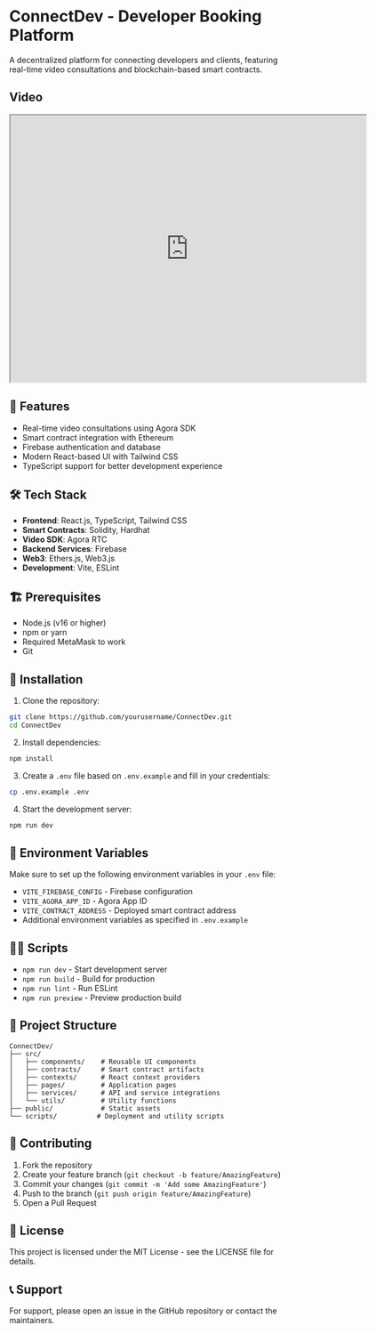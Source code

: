 # ConnectDev - Developer Booking Platform

A decentralized platform for connecting developers and clients, featuring real-time video consultations and blockchain-based smart contracts.

## Video

<iframe src="https://drive.google.com/file/d/1X27J-423wSwTopN-Aq53lI3ZC6M1BEcX/preview" width="640" height="480" allow="autoplay"></iframe>

## 🚀 Features

- Real-time video consultations using Agora SDK
- Smart contract integration with Ethereum
- Firebase authentication and database
- Modern React-based UI with Tailwind CSS
- TypeScript support for better development experience

## 🛠️ Tech Stack

- **Frontend**: React.js, TypeScript, Tailwind CSS
- **Smart Contracts**: Solidity, Hardhat
- **Video SDK**: Agora RTC
- **Backend Services**: Firebase
- **Web3**: Ethers.js, Web3.js
- **Development**: Vite, ESLint

## 🏗️ Prerequisites

- Node.js (v16 or higher)
- npm or yarn
- Required MetaMask to work
- Git

## 🔧 Installation

1. Clone the repository:
```bash
git clone https://github.com/yourusername/ConnectDev.git
cd ConnectDev
```

2. Install dependencies:
```bash
npm install
```

3. Create a `.env` file based on `.env.example` and fill in your credentials:
```bash
cp .env.example .env
```

4. Start the development server:
```bash
npm run dev
```

## 📝 Environment Variables

Make sure to set up the following environment variables in your `.env` file:
- `VITE_FIREBASE_CONFIG` - Firebase configuration
- `VITE_AGORA_APP_ID` - Agora App ID
- `VITE_CONTRACT_ADDRESS` - Deployed smart contract address
- Additional environment variables as specified in `.env.example`

## 🏃‍♂️ Scripts

- `npm run dev` - Start development server
- `npm run build` - Build for production
- `npm run lint` - Run ESLint
- `npm run preview` - Preview production build

## 📁 Project Structure

```
ConnectDev/
├── src/
│   ├── components/    # Reusable UI components
│   ├── contracts/     # Smart contract artifacts
│   ├── contexts/      # React context providers
│   ├── pages/         # Application pages
│   ├── services/      # API and service integrations
│   └── utils/         # Utility functions
├── public/            # Static assets
└── scripts/          # Deployment and utility scripts
```

## 🤝 Contributing

1. Fork the repository
2. Create your feature branch (`git checkout -b feature/AmazingFeature`)
3. Commit your changes (`git commit -m 'Add some AmazingFeature'`)
4. Push to the branch (`git push origin feature/AmazingFeature`)
5. Open a Pull Request

## 📄 License

This project is licensed under the MIT License - see the LICENSE file for details.

## 📞 Support

For support, please open an issue in the GitHub repository or contact the maintainers.

